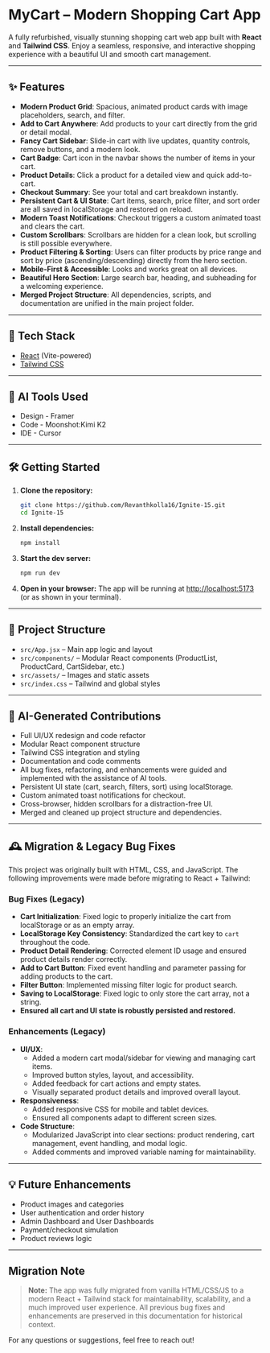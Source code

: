# MyCart – Modern Shopping Cart App

A fully refurbished, visually stunning shopping cart web app built with **React** and **Tailwind CSS**. Enjoy a seamless, responsive, and interactive shopping experience with a beautiful UI and smooth cart management.

---

## ✨ Features
- **Modern Product Grid**: Spacious, animated product cards with image placeholders, search, and filter.
- **Add to Cart Anywhere**: Add products to your cart directly from the grid or detail modal.
- **Fancy Cart Sidebar**: Slide-in cart with live updates, quantity controls, remove buttons, and a modern look.
- **Cart Badge**: Cart icon in the navbar shows the number of items in your cart.
- **Product Details**: Click a product for a detailed view and quick add-to-cart.
- **Checkout Summary**: See your total and cart breakdown instantly.
- **Persistent Cart & UI State**: Cart items, search, price filter, and sort order are all saved in localStorage and restored on reload.
- **Modern Toast Notifications**: Checkout triggers a custom animated toast and clears the cart.
- **Custom Scrollbars**: Scrollbars are hidden for a clean look, but scrolling is still possible everywhere.
- **Product Filtering & Sorting**: Users can filter products by price range and sort by price (ascending/descending) directly from the hero section.
- **Mobile-First & Accessible**: Looks and works great on all devices.
- **Beautiful Hero Section**: Large search bar, heading, and subheading for a welcoming experience.
- **Merged Project Structure**: All dependencies, scripts, and documentation are unified in the main project folder.

---

## 🚀 Tech Stack
- [React](https://react.dev/) (Vite-powered)
- [Tailwind CSS](https://tailwindcss.com/)

---

## 🤖 AI Tools Used
- Design - Framer
- Code - Moonshot:Kimi K2
- IDE - Cursor

---

## 🛠️ Getting Started
1. **Clone the repository:**
   ```bash
   git clone https://github.com/Revanthkolla16/Ignite-15.git
   cd Ignite-15
   ```
2. **Install dependencies:**
   ```bash
   npm install
   ```
3. **Start the dev server:**
   ```bash
   npm run dev
   ```
4. **Open in your browser:**
   The app will be running at [http://localhost:5173](http://localhost:5173) (or as shown in your terminal).

---

## 📁 Project Structure
- `src/App.jsx` – Main app logic and layout
- `src/components/` – Modular React components (ProductList, ProductCard, CartSidebar, etc.)
- `src/assets/` – Images and static assets
- `src/index.css` – Tailwind and global styles

---

## 🤠 AI-Generated Contributions
- Full UI/UX redesign and code refactor
- Modular React component structure
- Tailwind CSS integration and styling
- Documentation and code comments
- All bug fixes, refactoring, and enhancements were guided and implemented with the assistance of AI tools.
- Persistent UI state (cart, search, filters, sort) using localStorage.
- Custom animated toast notifications for checkout.
- Cross-browser, hidden scrollbars for a distraction-free UI.
- Merged and cleaned up project structure and dependencies.

---

## 🕰️ Migration & Legacy Bug Fixes
This project was originally built with HTML, CSS, and JavaScript. The following improvements were made before migrating to React + Tailwind:

### Bug Fixes (Legacy)
- **Cart Initialization**: Fixed logic to properly initialize the cart from localStorage or as an empty array.
- **LocalStorage Key Consistency**: Standardized the cart key to `cart` throughout the code.
- **Product Detail Rendering**: Corrected element ID usage and ensured product details render correctly.
- **Add to Cart Button**: Fixed event handling and parameter passing for adding products to the cart.
- **Filter Button**: Implemented missing filter logic for product search.
- **Saving to LocalStorage**: Fixed logic to only store the cart array, not a string.
- **Ensured all cart and UI state is robustly persisted and restored.**

### Enhancements (Legacy)
- **UI/UX**:
  - Added a modern cart modal/sidebar for viewing and managing cart items.
  - Improved button styles, layout, and accessibility.
  - Added feedback for cart actions and empty states.
  - Visually separated product details and improved overall layout.
- **Responsiveness**:
  - Added responsive CSS for mobile and tablet devices.
  - Ensured all components adapt to different screen sizes.
- **Code Structure**:
  - Modularized JavaScript into clear sections: product rendering, cart management, event handling, and modal logic.
  - Added comments and improved variable naming for maintainability.

---

## 💡 Future Enhancements
- Product images and categories
- User authentication and order history
- Admin Dashboard and User Dashboards
- Payment/checkout simulation
- Product reviews logic

---

## Migration Note
> **Note:** The app was fully migrated from vanilla HTML/CSS/JS to a modern React + Tailwind stack for maintainability, scalability, and a much improved user experience. All previous bug fixes and enhancements are preserved in this documentation for historical context.

For any questions or suggestions, feel free to reach out!